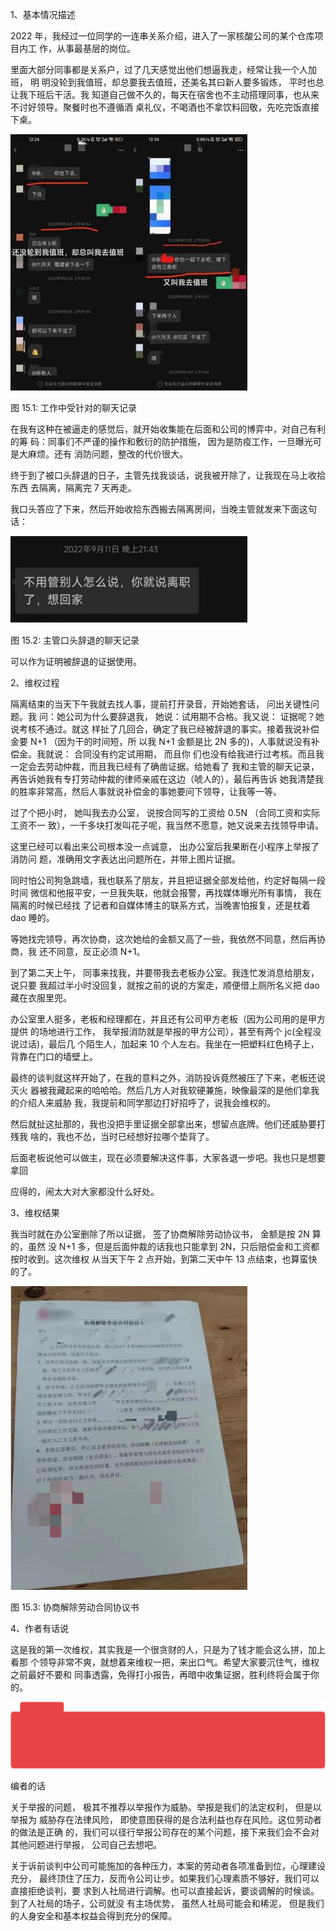 1、基本情况描述

2022 年，我经过一位同学的一连串关系介绍，进入了一家核酸公司的某个仓库项目内工 作，从事最基层的岗位。

里面大部分同事都是关系户，过了几天感觉出他们想逼我走，经常让我一个人加班， 明 明没轮到我值班，却总要我去值班，还美名其曰新人要多锻炼， 平时也总让我下班后干活。我 知道自己做不久的，每天在宿舍也不主动搭理同事，也从来不讨好领导。聚餐时也不遵循酒 桌礼仪，不喝酒也不拿饮料回敬，先吃完饭直接下桌。

![](</@img/img_ 77.jpeg>)

图 15.1: 工作中受针对的聊天记录

在我有这种在被逼走的感觉后，就开始收集能在后面和公司的博弈中，对自己有利的筹 码：同事们不严谨的操作和敷衍的防护措施， 因为是防疫工作，一旦曝光可是大麻烦。还有 消防问题，整改的代价很大。

终于到了被口头辞退的日子，主管先找我谈话，说我被开除了，让我现在马上收拾东西 去隔离，隔离完 7 天再走。

我口头答应了下来，然后开始收拾东西搬去隔离房间，当晚主管就发来下面这句话：

![](</@img/img_ 78.jpeg>)

图 15.2: 主管口头辞退的聊天记录

可以作为证明被辞退的证据使用。

2、维权过程

隔离结束的当天下午我就去找人事，提前打开录音，开始她套话， 问出关键性问题。我 问：她公司为什么要辞退我， 她说：试用期不合格。我又说： 证据呢？她说考核不通过。就这 样扯了几回合，确定了我已经被辞退的事实。接着我说补偿金要 N+1 （因为干的时间短，所 以我 N+1 金额是比 2N 多的)，人事就说没有补偿金。我就说： 合同没有约定试用期， 而且你 们也没有给我进行过考核。而且我一定会去劳动仲裁，而且我已经有了确凿证据。给她看了 我和主管的聊天记录， 再告诉她我有专打劳动仲裁的律师亲戚在这边（唬人的），最后再告诉 她我清楚我的胜率非常高，然后人事就说补偿金的事她要问下领导，让我等一等。

过了个把小时， 她叫我去办公室， 说按合同写的工资给 0.5N （合同工资和实际工资不一 致），一千多块打发叫花子呢，我当然不愿意，她又说来去找领导申请。

这里已经可以看出来公司根本没一点诚意， 出办公室后我果断在小程序上举报了消防问 题，准确用文字表达出问题所在，并带上图片证据。

同时怕公司狗急跳墙，我也联系了朋友，并且把证据全部发给他，约定好每隔一段时间 微信和他报平安，一旦我失联，他就会报警，再找媒体曝光所有事情， 我在隔离的时候已经找 了记者和自媒体博主的联系方式，当晚害怕报复，还是枕着 dao 睡的。

等她找完领导，再次协商，这次她给的金额又高了一些，我依然不同意，然后再协商，我 还不同意，反正必须 N+1。

到了第二天上午， 同事来找我，并要带我去老板办公室。我连忙发消息给朋友，说只要 我超过半小时没回复，就按之前的说的方案走，顺便借上厕所名义把 dao 藏在衣服里兜。

办公室里人挺多，老板和经理都在，并且还有公司甲方老板（因为公司用的是甲方提供 的场地进行工作， 我举报消防就是举报的甲方公司），甚至有两个 jc(全程没说过话)，最后几 个陌生人，加起来 10 个人左右。我坐在一把塑料红色椅子上，背靠在门口的墙壁上。

最终的谈判就这样开始了，在我的意料之外，消防投诉竟然被压了下来，老板还说灭火 器被我藏起来的哈哈哈。然后几方人对我软硬兼施，映像最深的是他们拿我的介绍人来威胁 我，我提前和同学那边打好招呼了，说我会维权的。

然后就扯这扯那的，我也没把手里证据全部拿出来，想留点底牌。他们还威胁要打残我 啥的，我也不怂，当时已经想好拉哪个垫背了。

后面老板说他可以做主，现在必须要解决这件事，大家各退一步吧。我也只是想要拿回

应得的，闹太大对大家都没什么好处。

3、维权结果

我当时就在办公室删除了所以证据， 签了协商解除劳动协议书， 金额是按 2N 算的，虽然 没 N+1 多，但是后面仲裁的话我也只能拿到 2N，只后赔偿金和工资都按时收到。这次维权 从当天下午 2 点开始，到第二天中午 13 点结束，也算蛮快的了。

![](</@img/img_ 79.jpeg>)

图 15.3: 协商解除劳动合同协议书

4、作者有话说

这是我的第一次维权，其实我是一个很贪财的人，只是为了钱才能会这么拼，加上看那 个领导非常不爽，就想着来维权一把，来出口气。希望大家要沉住气，维权之前最好不要和 同事透露，免得打小报告，再暗中收集证据，胜利终将会属于你的。

![](</@img/img_ 1155.png>)

编者的话

关于举报的问题， 极其不推荐以举报作为威胁。举报是我们的法定权利， 但是以举报为 威胁存在法律风险， 即使意图获得的是合法利益也存在风险。这位劳动者的做法是正确 的，我们可以径行举报公司存在的某个问题，接下来我们会不会对其他问题进行举报， 公司自己去想吧。

关于诉前谈判中公司可能施加的各种压力，本案的劳动者各项准备到位，心理建设充分， 最终顶住了压力，反而令公司让步。如果我们心理素质不够好，我们可以直接拒绝谈判，要 求到人社局进行调解。也可以直接起诉，要谈调解的时候谈。到了人社局的场子，公司就没 有主场优势， 虽然人社局可能会和稀泥， 但是我们的人身安全和基本权益会得到充分的保障。